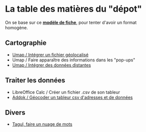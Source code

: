 # La table des matières du "dépot"
On se base sur ce **[modèle de fiche](http://www.multibao.org/infolab-cd33/datalunch/z-modele-fiche.md)**, pour tenter d'avoir un format homogène.

## Cartographie
- [Umap / Intégrer un fichier géolocalisé](http://www.multibao.org/infolab-cd33/datalunch/umap_donnees_geolocalisees.md)
- Umap / Faire apparaître des informations dans les "pop-ups"
- [Umap / Intégrer des données distantes](http://www.multibao.org/infolab-cd33/datalunch/umap_donnees_dynamiques.md)


## Traiter les données
- LibreOffice Calc / Créer un fichier .csv de son tableur
- [Addok / Géocoder un tableur csv d'adresses et de données](http://www.multibao.org/infolab-cd33/datalunch/geocodage.md)

## Divers
- [Tagul, faire un nuage de mots](http://www.multibao.org/infolab-cd33/datalunch/tagul_nuage-de-mots.md)
